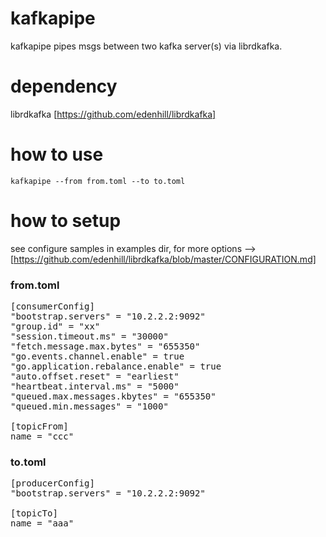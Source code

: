 # kafkapipe
kafkapipe pipes msgs between two kafka server(s) via librdkafka.

# dependency
librdkafka [https://github.com/edenhill/librdkafka]

# how to use
`kafkapipe --from from.toml --to to.toml`

# how to setup
see configure samples in examples dir, for more options --> [https://github.com/edenhill/librdkafka/blob/master/CONFIGURATION.md]

### from.toml
<pre>
[consumerConfig]
"bootstrap.servers" = "10.2.2.2:9092"
"group.id" = "xx"
"session.timeout.ms" = "30000"
"fetch.message.max.bytes" = "655350"
"go.events.channel.enable" = true
"go.application.rebalance.enable" = true
"auto.offset.reset" = "earliest"
"heartbeat.interval.ms" = "5000"
"queued.max.messages.kbytes" = "655350"
"queued.min.messages" = "1000"

[topicFrom]
name = "ccc"
</pre>

### to.toml
<pre>
[producerConfig]
"bootstrap.servers" = "10.2.2.2:9092"

[topicTo]
name = "aaa"
</pre>
